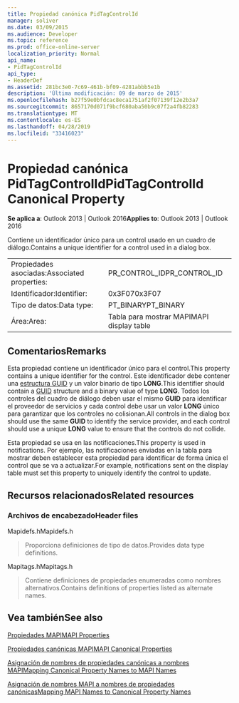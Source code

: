 ```yaml
---
title: Propiedad canónica PidTagControlId
manager: soliver
ms.date: 03/09/2015
ms.audience: Developer
ms.topic: reference
ms.prod: office-online-server
localization_priority: Normal
api_name:
- PidTagControlId
api_type:
- HeaderDef
ms.assetid: 281bc3e0-7c69-461b-bf09-4281abbb5e1b
description: 'Última modificación: 09 de marzo de 2015'
ms.openlocfilehash: b27f59e0bfdcac8eca1751af2f07139f12e2b3a7
ms.sourcegitcommit: 8657170d071f9bcf680aba50b9c07f2a4fb82283
ms.translationtype: MT
ms.contentlocale: es-ES
ms.lasthandoff: 04/28/2019
ms.locfileid: "33416023"
---
```

# <a name="pidtagcontrolid-canonical-property"></a><span data-ttu-id="430fe-103">Propiedad canónica PidTagControlId</span><span class="sxs-lookup"><span data-stu-id="430fe-103">PidTagControlId Canonical Property</span></span>

  
  
<span data-ttu-id="430fe-104">**Se aplica a**: Outlook 2013 | Outlook 2016</span><span class="sxs-lookup"><span data-stu-id="430fe-104">**Applies to**: Outlook 2013 | Outlook 2016</span></span> 
  
<span data-ttu-id="430fe-105">Contiene un identificador único para un control usado en un cuadro de diálogo.</span><span class="sxs-lookup"><span data-stu-id="430fe-105">Contains a unique identifier for a control used in a dialog box.</span></span> 
  
|||
|:-----|:-----|
|<span data-ttu-id="430fe-106">Propiedades asociadas:</span><span class="sxs-lookup"><span data-stu-id="430fe-106">Associated properties:</span></span>  <br/> |<span data-ttu-id="430fe-107">PR_CONTROL_ID</span><span class="sxs-lookup"><span data-stu-id="430fe-107">PR_CONTROL_ID</span></span>  <br/> |
|<span data-ttu-id="430fe-108">Identificador:</span><span class="sxs-lookup"><span data-stu-id="430fe-108">Identifier:</span></span>  <br/> |<span data-ttu-id="430fe-109">0x3F07</span><span class="sxs-lookup"><span data-stu-id="430fe-109">0x3F07</span></span>  <br/> |
|<span data-ttu-id="430fe-110">Tipo de datos:</span><span class="sxs-lookup"><span data-stu-id="430fe-110">Data type:</span></span>  <br/> |<span data-ttu-id="430fe-111">PT_BINARY</span><span class="sxs-lookup"><span data-stu-id="430fe-111">PT_BINARY</span></span>  <br/> |
|<span data-ttu-id="430fe-112">Área:</span><span class="sxs-lookup"><span data-stu-id="430fe-112">Area:</span></span>  <br/> |<span data-ttu-id="430fe-113">Tabla para mostrar MAPI</span><span class="sxs-lookup"><span data-stu-id="430fe-113">MAPI display table</span></span>  <br/> |
   
## <a name="remarks"></a><span data-ttu-id="430fe-114">Comentarios</span><span class="sxs-lookup"><span data-stu-id="430fe-114">Remarks</span></span>

<span data-ttu-id="430fe-115">Esta propiedad contiene un identificador único para el control.</span><span class="sxs-lookup"><span data-stu-id="430fe-115">This property contains a unique identifier for the control.</span></span> <span data-ttu-id="430fe-116">Este identificador debe contener una [estructura GUID](guid.md) y un valor binario de tipo **LONG**.</span><span class="sxs-lookup"><span data-stu-id="430fe-116">This identifier should contain a [GUID](guid.md) structure and a binary value of type **LONG**.</span></span> <span data-ttu-id="430fe-117">Todos los controles del cuadro de diálogo deben usar el mismo **GUID** para identificar el proveedor de servicios y cada control debe usar un valor **LONG** único para garantizar que los controles no colisionan.</span><span class="sxs-lookup"><span data-stu-id="430fe-117">All controls in the dialog box should use the same **GUID** to identify the service provider, and each control should use a unique **LONG** value to ensure that the controls do not collide.</span></span> 
  
<span data-ttu-id="430fe-118">Esta propiedad se usa en las notificaciones.</span><span class="sxs-lookup"><span data-stu-id="430fe-118">This property is used in notifications.</span></span> <span data-ttu-id="430fe-119">Por ejemplo, las notificaciones enviadas en la tabla para mostrar deben establecer esta propiedad para identificar de forma única el control que se va a actualizar.</span><span class="sxs-lookup"><span data-stu-id="430fe-119">For example, notifications sent on the display table must set this property to uniquely identify the control to update.</span></span> 
  
## <a name="related-resources"></a><span data-ttu-id="430fe-120">Recursos relacionados</span><span class="sxs-lookup"><span data-stu-id="430fe-120">Related resources</span></span>

### <a name="header-files"></a><span data-ttu-id="430fe-121">Archivos de encabezado</span><span class="sxs-lookup"><span data-stu-id="430fe-121">Header files</span></span>

<span data-ttu-id="430fe-122">Mapidefs.h</span><span class="sxs-lookup"><span data-stu-id="430fe-122">Mapidefs.h</span></span>
  
> <span data-ttu-id="430fe-123">Proporciona definiciones de tipo de datos.</span><span class="sxs-lookup"><span data-stu-id="430fe-123">Provides data type definitions.</span></span>
    
<span data-ttu-id="430fe-124">Mapitags.h</span><span class="sxs-lookup"><span data-stu-id="430fe-124">Mapitags.h</span></span>
  
> <span data-ttu-id="430fe-125">Contiene definiciones de propiedades enumeradas como nombres alternativos.</span><span class="sxs-lookup"><span data-stu-id="430fe-125">Contains definitions of properties listed as alternate names.</span></span>
    
## <a name="see-also"></a><span data-ttu-id="430fe-126">Vea también</span><span class="sxs-lookup"><span data-stu-id="430fe-126">See also</span></span>



[<span data-ttu-id="430fe-127">Propiedades MAPI</span><span class="sxs-lookup"><span data-stu-id="430fe-127">MAPI Properties</span></span>](mapi-properties.md)
  
[<span data-ttu-id="430fe-128">Propiedades canónicas MAPI</span><span class="sxs-lookup"><span data-stu-id="430fe-128">MAPI Canonical Properties</span></span>](mapi-canonical-properties.md)
  
[<span data-ttu-id="430fe-129">Asignación de nombres de propiedades canónicas a nombres MAPI</span><span class="sxs-lookup"><span data-stu-id="430fe-129">Mapping Canonical Property Names to MAPI Names</span></span>](mapping-canonical-property-names-to-mapi-names.md)
  
[<span data-ttu-id="430fe-130">Asignación de nombres MAPI a nombres de propiedades canónicas</span><span class="sxs-lookup"><span data-stu-id="430fe-130">Mapping MAPI Names to Canonical Property Names</span></span>](mapping-mapi-names-to-canonical-property-names.md)

